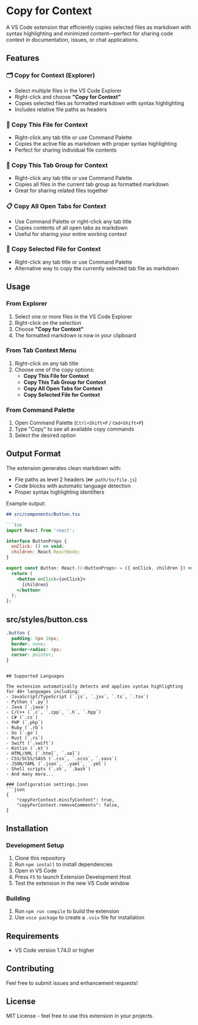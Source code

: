 # Copy for Context

A VS Code extension that efficiently copies selected files as markdown with syntax highlighting and minimized content—perfect for sharing code context in documentation, issues, or chat applications.

## Features

### 🗂️ Copy for Context (Explorer)
- Select multiple files in the VS Code Explorer
- Right-click and choose **"Copy for Context"**
- Copies selected files as formatted markdown with syntax highlighting
- Includes relative file paths as headers

### 📄 Copy This File for Context
- Right-click any tab title or use Command Palette
- Copies the active file as markdown with proper syntax highlighting
- Perfect for sharing individual file contents

### 📂 Copy This Tab Group for Context
- Right-click any tab title or use Command Palette
- Copies all files in the current tab group as formatted markdown
- Great for sharing related files together

### 📋 Copy All Open Tabs for Context
- Use Command Palette or right-click any tab title
- Copies contents of all open tabs as markdown
- Useful for sharing your entire working context

### 🎯 Copy Selected File for Context
- Right-click any tab title or use Command Palette
- Alternative way to copy the currently selected tab file as markdown

## Usage

### From Explorer
1. Select one or more files in the VS Code Explorer
2. Right-click on the selection
3. Choose **"Copy for Context"**
4. The formatted markdown is now in your clipboard

### From Tab Context Menu
1. Right-click on any tab title
2. Choose one of the copy options:
   - **Copy This File for Context**
   - **Copy This Tab Group for Context**
   - **Copy All Open Tabs for Context**
   - **Copy Selected File for Context**

### From Command Palette
1. Open Command Palette (`Ctrl+Shift+P` / `Cmd+Shift+P`)
2. Type "Copy" to see all available copy commands
3. Select the desired option

## Output Format

The extension generates clean markdown with:
- File paths as level 2 headers (`## path/to/file.js`)
- Code blocks with automatic language detection
- Proper syntax highlighting identifiers

Example output:
```markdown
## src/components/Button.tsx

```tsx
import React from 'react';

interface ButtonProps {
  onClick: () => void;
  children: React.ReactNode;
}

export const Button: React.FC<ButtonProps> = ({ onClick, children }) => {
  return (
    <button onClick={onClick}>
      {children}
    </button>
  );
};
```

## src/styles/button.css

```css
.button {
  padding: 8px 16px;
  border: none;
  border-radius: 4px;
  cursor: pointer;
}
```
```

## Supported Languages

The extension automatically detects and applies syntax highlighting for 40+ languages including:
- JavaScript/TypeScript (`.js`, `.jsx`, `.ts`, `.tsx`)
- Python (`.py`)
- Java (`.java`)
- C/C++ (`.c`, `.cpp`, `.h`, `.hpp`)
- C# (`.cs`)
- PHP (`.php`)
- Ruby (`.rb`)
- Go (`.go`)
- Rust (`.rs`)
- Swift (`.swift`)
- Kotlin (`.kt`)
- HTML/XML (`.html`, `.xml`)
- CSS/SCSS/SASS (`.css`, `.scss`, `.sass`)
- JSON/YAML (`.json`, `.yaml`, `.yml`)
- Shell scripts (`.sh`, `.bash`)
- And many more...

### Configuration settings.json
```json
{
    "copyForContext.minifyContent": true,
    "copyForContext.removeComments": false,
}
```

## Installation

### Development Setup
1. Clone this repository
2. Run `npm install` to install dependencies
3. Open in VS Code
4. Press `F5` to launch Extension Development Host
5. Test the extension in the new VS Code window

### Building
1. Run `npm run compile` to build the extension
2. Use `vsce package` to create a `.vsix` file for installation

## Requirements

- VS Code version 1.74.0 or higher

## Contributing

Feel free to submit issues and enhancement requests!

## License

MIT License - feel free to use this extension in your projects.
